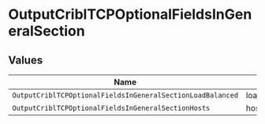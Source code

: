 # OutputCriblTCPOptionalFieldsInGeneralSection


## Values

| Name                                                       | Value                                                      |
| ---------------------------------------------------------- | ---------------------------------------------------------- |
| `OutputCriblTCPOptionalFieldsInGeneralSectionLoadBalanced` | loadBalanced                                               |
| `OutputCriblTCPOptionalFieldsInGeneralSectionHosts`        | hosts                                                      |
